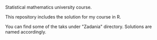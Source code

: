 Statistical mathematics university course.

This repository includes the solution for my course in R.

You can find some of the taks under "Zadania" directory. Solutions are named accordingly.
